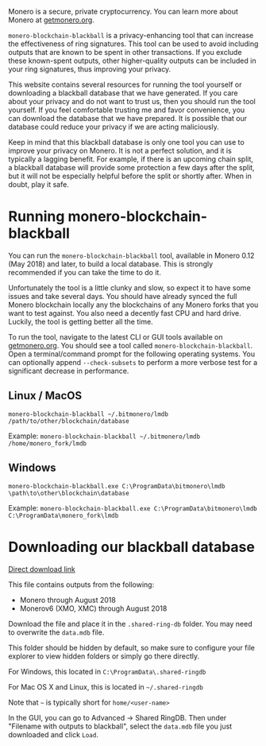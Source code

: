 Monero is a secure, private cryptocurrency. You can learn more about Monero at [getmonero.org](https://getmonero.org).

`monero-blockchain-blackball` is a privacy-enhancing tool that can increase the effectiveness of ring signatures. This tool can be used to avoid including outputs that are known to be spent in other transactions. If you exclude these known-spent outputs, other higher-quality outputs can be included in your ring signatures, thus improving your privacy.

This website contains several resources for running the tool yourself or downloading a blackball database that we have generated. If you care about your privacy and do not want to trust us, then you should run the tool yourself. If you feel comfortable trusting me and favor convenience, you can download the database that we have prepared. It is possible that our database could reduce your privacy if we are acting maliciously.

Keep in mind that this blackball database is only one tool you can use to improve your privacy on Monero. It is not a perfect solution, and it is typically a lagging benefit. For example, if there is an upcoming chain split, a blackball database will provide some protection a few days after the split, but it will not be especially helpful before the split or shortly after. When in doubt, play it safe.

# Running monero-blockchain-blackball

You can run the `monero-blockchain-blackball` tool, available in Monero 0.12 (May 2018) and later, to build a local database. This is strongly recommended if you can take the time to do it.

Unfortunately the tool is a little clunky and slow, so expect it to have some issues and take several days. You should have already synced the full Monero blockchain locally any the blockchains of any Monero forks that you want to test against. You also need a decently fast CPU and hard drive. Luckily, the tool is getting better all the time.

To run the tool, navigate to the latest CLI or GUI tools available on [getmonero.org](https://getmonero.org/downloads). You should see a tool called `monero-blockchain-blackball`. Open a terminal/command prompt for the following operating systems. You can optionally append `--check-subsets` to perform a more verbose test for a significant decrease in performance.

## Linux / MacOS

`monero-blockchain-blackball ~/.bitmonero/lmdb /path/to/other/blockchain/database`

Example: `monero-blockchain-blackball ~/.bitmonero/lmdb /home/monero_fork/lmdb`

## Windows

`monero-blockchain-blackball.exe C:\ProgramData\bitmonero\lmdb \path\to\other\blockchain\database`

Example: `monero-blockchain-blackball.exe C:\ProgramData\bitmonero\lmdb C:\ProgramData\monero_fork\lmdb`

# Downloading our blackball database

[Direct download link](https://drive.google.com/uc?export=download&id=1vMuH-bGUCeeSHVvr0CwivrP95CCA1zBF)

This file contains outputs from the following:

* Monero through August 2018
* Monerov6 (XMO, XMC) through August 2018

Download the file and place it in the `.shared-ring-db` folder. You may need to overwrite the `data.mdb` file.

This folder should be hidden by default, so make sure to configure your file explorer to view hidden folders or simply go there directly.

For Windows, this located in `C:\ProgramData\.shared-ringdb`

For Mac OS X and Linux, this is located in `~/.shared-ringdb`

Note that `~` is typically short for `home/<user-name>`

In the GUI, you can go to Advanced -> Shared RingDB. Then under "Filename with outputs to blackball", select the `data.mdb` file you just downloaded and click `Load`.
